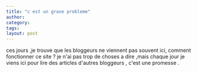 ```yaml
---
title: "c est un grave probleme"
author:
category: 
tags: 
layout: post
---
```

ces jours ,je trouve que les bloggeurs ne viennent pas souvent ici, comment fonctionner ce site ?
je n'ai pas trop de choses a dire ,mais chaque jour je viens ici pour lire des articles d'autres bloggeurs , c'est une promesse . 

